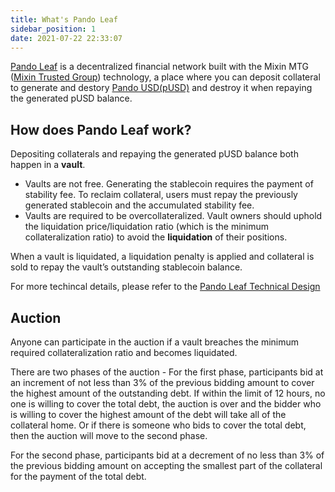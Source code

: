 ```yaml
---
title: What's Pando Leaf
sidebar_position: 1
date: 2021-07-22 22:33:07
---
```


[Pando Leaf](https://leaf.pando.im) is a decentralized financial network built with the Mixin MTG ([Mixin Trusted Group](https://developers.mixin.one/document/mainnet/mtg/exchange)) technology, a place where you can deposit collateral to generate and destory [Pando USD(pUSD)](./pusd) and destroy it when repaying the generated pUSD balance.

## How does Pando Leaf work?

Depositing collaterals and repaying the generated pUSD balance both happen in a **vault**.

- Vaults are not free. Generating the stablecoin requires the payment of stability fee. To reclaim collateral, users must repay the previously generated stablecoin and the accumulated stability fee.
- Vaults are required to be overcollateralized. Vault owners should uphold the liquidation price/liquidation ratio (which is the minimum collateralization ratio) to avoid the **liquidation** of their positions.

When a vault is liquidated, a liquidation penalty is applied and collateral is sold to repay the vault’s outstanding stablecoin balance.

For more techincal details, please refer to the [Pando Leaf Technical Design](/developer/leaf/design)

## Auction

Anyone can participate in the auction if a vault breaches the minimum required collateralization ratio and becomes liquidated.

There are two phases of the auction - For the first phase, participants bid at an increment of not less than 3% of the previous bidding amount to cover the highest amount of the outstanding debt. If within the limit of 12 hours, no one is willing to cover the total debt, the auction is over and the bidder who is willing to cover the highest amount of the debt will take all of the collateral home. Or if there is someone who bids to cover the total debt, then the auction will move to the second phase.

For the second phase, participants bid at a decrement of no less than 3% of the previous bidding amount on accepting the smallest part of the collateral for the payment of the total debt.






